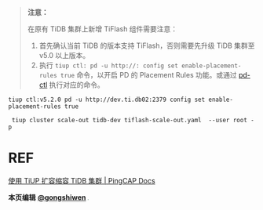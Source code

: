 > **注意：**
>
> 在原有 TiDB 集群上新增 TiFlash 组件需要注意：
>
> 1. 首先确认当前 TiDB 的版本支持 TiFlash，否则需要先升级 TiDB 集群至 v5.0 以上版本。
> 2. 执行 `tiup ctl: pd -u http://: config set enable-placement-rules true` 命令，以开启 PD 的 Placement Rules 功能。或通过 [pd-ctl](https://docs.pingcap.com/zh/tidb/stable/pd-control) 执行对应的命令。





```shell
tiup ctl:v5.2.0 pd -u http://dev.ti.db02:2379 config set enable-placement-rules true
```



```shell
 tiup cluster scale-out tidb-dev tiflash-scale-out.yaml  --user root -p
```





# REF

[使用 TiUP 扩容缩容 TiDB 集群 | PingCAP Docs](https://docs.pingcap.com/zh/tidb/stable/scale-tidb-using-tiup#扩容-tiflash-节点)



**本页编辑**      **[@gongshiwen](http://192.168.1.23/gongshiwen)** <img src="http://192.168.1.23/uploads/-/system/user/avatar/10/avatar.png?width=100" style="zoom:10%;" /> 